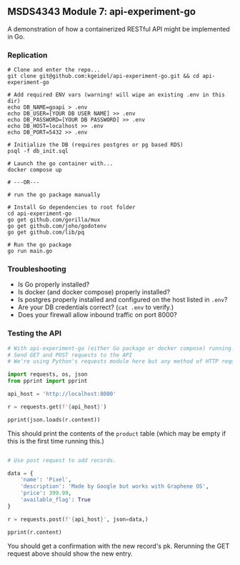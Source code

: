 ## MSDS4343 Module 7: api-experiment-go

A demonstration of how a containerized RESTful API might be implemented in Go.

### Replication

```shell
# Clone and enter the repo...
git clone git@github.com:kgeidel/api-experiment-go.git && cd api-experiment-go

# Add required ENV vars (warning! will wipe an existing .env in this dir)
echo DB_NAME=goapi > .env
echo DB_USER=[YOUR DB USER NAME] >> .env
echo DB_PASSWORD=[YOUR DB PASSWORD] >> .env
echo DB_HOST=localhost >> .env
echo DB_PORT=5432 >> .env

# Initialize the DB (requires postgres or pg based RDS)
psql -f db_init.sql
```

```shell
# Launch the go container with...
docker compose up

# ---OR---

# run the go package manually

# Install Go dependencies to root folder
cd api-experiment-go
go get github.com/gorilla/mux
go get github.com/joho/godotenv
go get github.com/lib/pq

# Run the go package
go run main.go
```

### Troubleshooting

* Is Go properly installed?
* Is docker (and docker compose) properly installed?
* Is postgres properly installed and configured on the host listed in `.env`?
* Are your DB credentials correct? (`cat .env` to verify.)
* Does your firewall allow inbound traffic on port 8000?

### Testing the API

```python
# With api-experiment-go (either Go package or docker compose) running...
# Send GET and POST requests to the API
# We're using Python's requests module here but any method of HTTP request will do (browser, curl, postman, etc) 

import requests, os, json
from pprint import pprint

api_host = 'http://localhost:8000'

r = requests.get(f'{api_host}')

pprint(json.loads(r.content))
```

This should print the contents of the `product` table (which may be empty if this is the first time running this.)

```python

# Use post request to add records.

data = {
    'name': 'Pixel', 
    'description': 'Made by Google but works with Graphene OS',
    'price': 399.99,
    'available_flag': True
}

r = requests.post(f'{api_host}', json=data,)

pprint(r.content)
```

You should get a confirmation with the new record's pk. Rerunning the GET request above should show the new entry.